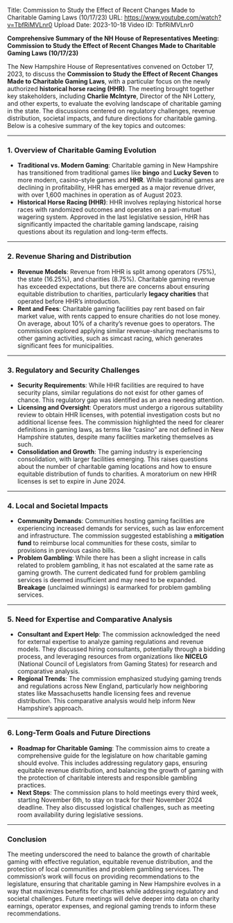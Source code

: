 Title: Commission to Study the Effect of Recent Changes Made to Charitable Gaming Laws (10/17/23)
URL: https://www.youtube.com/watch?v=TbfRiMVLnr0
Upload Date: 2023-10-18
Video ID: TbfRiMVLnr0

**Comprehensive Summary of the NH House of Representatives Meeting: Commission to Study the Effect of Recent Changes Made to Charitable Gaming Laws (10/17/23)**

The New Hampshire House of Representatives convened on October 17, 2023, to discuss the **Commission to Study the Effect of Recent Changes Made to Charitable Gaming Laws**, with a particular focus on the newly authorized **historical horse racing (HHR)**. The meeting brought together key stakeholders, including **Charlie McIntyre**, Director of the NH Lottery, and other experts, to evaluate the evolving landscape of charitable gaming in the state. The discussions centered on regulatory challenges, revenue distribution, societal impacts, and future directions for charitable gaming. Below is a cohesive summary of the key topics and outcomes:

---

### **1. Overview of Charitable Gaming Evolution**
- **Traditional vs. Modern Gaming**: Charitable gaming in New Hampshire has transitioned from traditional games like **bingo** and **Lucky Seven** to more modern, casino-style games and **HHR**. While traditional games are declining in profitability, HHR has emerged as a major revenue driver, with over 1,600 machines in operation as of August 2023.
- **Historical Horse Racing (HHR)**: HHR involves replaying historical horse races with randomized outcomes and operates on a pari-mutuel wagering system. Approved in the last legislative session, HHR has significantly impacted the charitable gaming landscape, raising questions about its regulation and long-term effects.

---

### **2. Revenue Sharing and Distribution**
- **Revenue Models**: Revenue from HHR is split among operators (75%), the state (16.25%), and charities (8.75%). Charitable gaming revenue has exceeded expectations, but there are concerns about ensuring equitable distribution to charities, particularly **legacy charities** that operated before HHR’s introduction.
- **Rent and Fees**: Charitable gaming facilities pay rent based on fair market value, with rents capped to ensure charities do not lose money. On average, about 10% of a charity’s revenue goes to operators. The commission explored applying similar revenue-sharing mechanisms to other gaming activities, such as simcast racing, which generates significant fees for municipalities.

---

### **3. Regulatory and Security Challenges**
- **Security Requirements**: While HHR facilities are required to have security plans, similar regulations do not exist for other games of chance. This regulatory gap was identified as an area needing attention.
- **Licensing and Oversight**: Operators must undergo a rigorous suitability review to obtain HHR licenses, with potential investigation costs but no additional license fees. The commission highlighted the need for clearer definitions in gaming laws, as terms like “casino” are not defined in New Hampshire statutes, despite many facilities marketing themselves as such.
- **Consolidation and Growth**: The gaming industry is experiencing consolidation, with larger facilities emerging. This raises questions about the number of charitable gaming locations and how to ensure equitable distribution of funds to charities. A moratorium on new HHR licenses is set to expire in June 2024.

---

### **4. Local and Societal Impacts**
- **Community Demands**: Communities hosting gaming facilities are experiencing increased demands for services, such as law enforcement and infrastructure. The commission suggested establishing a **mitigation fund** to reimburse local communities for these costs, similar to provisions in previous casino bills.
- **Problem Gambling**: While there has been a slight increase in calls related to problem gambling, it has not escalated at the same rate as gaming growth. The current dedicated fund for problem gambling services is deemed insufficient and may need to be expanded. **Breakage** (unclaimed winnings) is earmarked for problem gambling services.

---

### **5. Need for Expertise and Comparative Analysis**
- **Consultant and Expert Help**: The commission acknowledged the need for external expertise to analyze gaming regulations and revenue models. They discussed hiring consultants, potentially through a bidding process, and leveraging resources from organizations like **NICELG** (National Council of Legislators from Gaming States) for research and comparative analysis.
- **Regional Trends**: The commission emphasized studying gaming trends and regulations across New England, particularly how neighboring states like Massachusetts handle licensing fees and revenue distribution. This comparative analysis would help inform New Hampshire’s approach.

---

### **6. Long-Term Goals and Future Directions**
- **Roadmap for Charitable Gaming**: The commission aims to create a comprehensive guide for the legislature on how charitable gaming should evolve. This includes addressing regulatory gaps, ensuring equitable revenue distribution, and balancing the growth of gaming with the protection of charitable interests and responsible gambling practices.
- **Next Steps**: The commission plans to hold meetings every third week, starting November 6th, to stay on track for their November 2024 deadline. They also discussed logistical challenges, such as meeting room availability during legislative sessions.

---

### **Conclusion**
The meeting underscored the need to balance the growth of charitable gaming with effective regulation, equitable revenue distribution, and the protection of local communities and problem gambling services. The commission’s work will focus on providing recommendations to the legislature, ensuring that charitable gaming in New Hampshire evolves in a way that maximizes benefits for charities while addressing regulatory and societal challenges. Future meetings will delve deeper into data on charity earnings, operator expenses, and regional gaming trends to inform these recommendations.